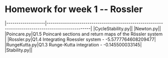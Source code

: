 # Homework for week 1 -- Rossler
|-------------------|---------------------------------------------------------------------------------------------------|
|CycleStability.py||
|Newton.py||
|Poincare.py|Q1.5 Poincaré sections and return maps of the Rössler system |
|Rossler.py|Q1.4 Integrating Roessler system - -5.5777764608209477|
|RungeKutta.py|Q1.3 Runge-Kutta integration - -0.145500033145|
|Stability.py||
